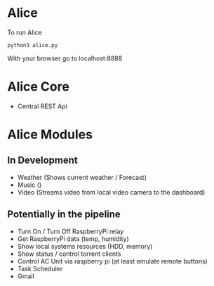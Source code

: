 Alice
=====
To run Alice
```
python3 alice.py

```

With your browser go to localhost:8888

# Alice Core
- Central REST Api

# Alice Modules
## In Development
- Weather (Shows current weather / Forecast)
- Music ()
- Video (Streams video from local video camera to the dashboard)


## Potentially in the pipeline
- Turn On / Turn Off RaspberryPi relay
- Get RaspberryPi data (temp, humidity)
- Show local systems resources (HDD, memory)
- Show status / control torrent clients
- Control AC Unit via raspberry pi (at least emulate remote buttons)
- Task Scheduler
- Gmail
